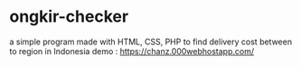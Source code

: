 # ongkir-checker
a simple program made with HTML, CSS, PHP to find delivery cost between to region in Indonesia
demo : https://chanz.000webhostapp.com/
